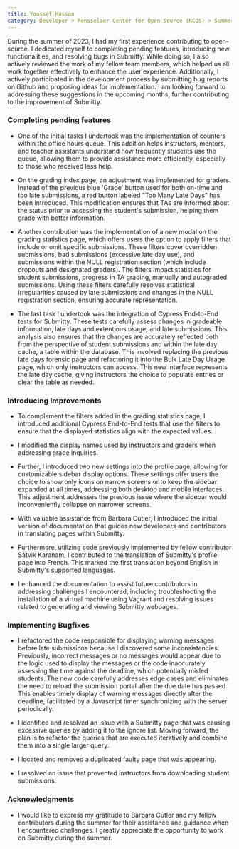 ```yaml
---
title: Youssef Hassan
category: Developer > Rensselaer Center for Open Source (RCOS) > Summer 2023
---
```


During the summer of 2023, I had my first experience contributing to open-source. I dedicated myself to completing pending features, introducing new functionalities, and resolving bugs in Submitty. While doing so, I also actively reviewed the work of my fellow team members, which helped us all work together effectively to enhance the user experience. Additionally, I actively participated in the development process by submitting bug reports on Github and proposing ideas for implementation. I am looking forward to addressing these suggestions in the upcoming months, further contributing to the improvement of Submitty.

### Completing pending features

* One of the initial tasks I undertook was the implementation of counters within the office hours queue. This addition helps instructors, mentors, and teacher assistants understand how frequently students use the queue, allowing them to provide assistance more efficiently, especially to those who received less help.

* On the grading index page, an adjustment was implemented for graders. Instead of the previous blue 'Grade' button used for both on-time and too late submissions, a red button labeled "Too Many Late Days" has been introduced. This modification ensures that TAs are informed about the status prior to accessing the student's submission, helping them grade with better information.

* Another contribution was the implementation of a new modal on the grading statistics page, which offers users the option to apply filters that include or omit specific submissions. These filters cover overridden submissions, bad submissions (excessive late day use), and submissions within the NULL registration section (which include dropouts and designated graders). The filters impact statistics for student submissions, progress in TA grading, manually and autograded submissions. 
Using these filters carefully resolves statistical irregularities caused by late submissions and changes in the NULL registration section, ensuring accurate representation.

* The last task I undertook was the integration of Cypress End-to-End tests for Submitty. These tests carefully assess changes in gradeable information, late days and extentions usage, and late submissions.  This analysis also ensures that the changes are accurately reflected both from the perspective of student submissions and within the late day cache, a table within the database. This involved replacing the previous late days forensic page and refactoring it into the Bulk Late Day Usage page, which only instructors can access. This new interface represents the late day cache, giving instructors the choice to populate entries or clear the table as needed.

### Introducing Improvements

* To complement the filters added in the grading statistics page, I introduced additional Cypress End-to-End tests that use the filters to ensure that the displayed statistics align with the expected values.

* I modified the display names used by instructors and graders when addressing grade inquiries.

* Further, I introduced two new settings into the profile page, allowing for customizable sidebar display options. These settings offer users the choice to show only icons on narrow screens or to keep the sidebar expanded at all times, addressing both desktop and mobile interfaces. This adjustment addresses the previous issue where the sidebar would inconveniently collapse on narrower screens.

* With valuable assistance from Barbara Cutler, I introduced the initial version of documentation that guides new developers and contributors in translating pages within Submitty.

* Furthermore, utilizing code previously implemented by fellow contributor Sátvik Karanam, I contributed to the translation of Submitty's profile page into French. This marked the first translation beyond English in Submitty's supported languages.

* I enhanced the documentation to assist future contributors in addressing challenges I encountered, including troubleshooting the installation of a virtual machine using Vagrant and resolving issues related to generating and viewing Submitty webpages.


### Implementing Bugfixes

* I refactored the code responsible for displaying warning messages before late submissions because I discovered some inconsistencies. Previously, incorrect messages or no messages would appear due to the logic used to display the messages or the code inaccurately assessing the time against the deadline, which potentially misled students. The new code carefully addresses edge cases and eliminates the need to reload the submission portal after the due date has passed. This enables timely display of warning messages directly after the deadline, facilitated by a Javascript timer synchronizing with the server periodically.

* I identified and resolved an issue with a Submitty page that was causing excessive queries by adding it to the ignore list. Moving forward, the plan is to refactor the queries that are executed iteratively and combine them into a single larger query.

* I located and removed a duplicated faulty page that was appearing.

* I resolved an issue that prevented instructors from downloading student submissions.

### Acknowledgments

* I would like to express my gratitude to Barbara Cutler and my fellow contributors during the summer for their assistance and guidance when I encountered challenges. I greatly appreciate the opportunity to work on Submitty during the summer.
